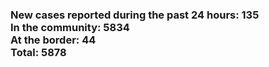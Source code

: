 ### New cases reported during the past 24 hours: 135<br/>In the community: 5834<br/>At the border: 44<br/>Total: 5878